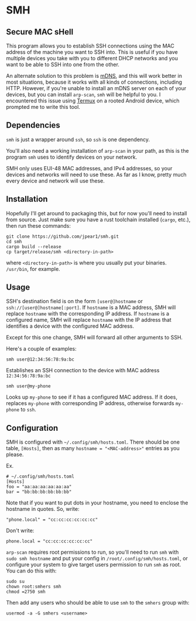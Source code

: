 # SMH
## Secure MAC sHell

This program allows you to establish SSH connections using the MAC address of
the machine you want to SSH into. This is useful if you have multiple devices
you take with you to different DHCP networks and you want to be able to SSH into
one from the other.

An alternate solution to this problem is
[mDNS](https://en.wikipedia.org/wiki/Multicast_DNS), and this will work better
in most situations, because it works with all kinds of connections, including
HTTP.  However, if you're unable to install an mDNS server on each of your
devices, but you can install `arp-scan`, `smh` will be helpful to you. I
encountered this issue using [Termux](https://github.com/termux/termux-app) on a
rooted Android device, which prompted me to write this tool.

## Dependencies

`smh` is just a wrapper around `ssh`, so `ssh` is one dependency.

You'll also need a working installation of `arp-scan` in your path, as this is
the program `smh` uses to identify devices on your network.

SMH only uses EUI-48 MAC addresses, and IPv4 addresses, so your devices and
networks will need to use these. As far as I know, pretty much every device and
network will use these.

## Installation

Hopefully I'll get around to packaging this, but for now you'll need to install
from source. Just make sure you have a rust toolchain installed (`cargo`, etc.),
then run these commands:

```
git clone https://github.com/jpear1/smh.git
cd smh
cargo build --release
cp target/release/smh <directory-in-path>
```

where `<directory-in-path>` is where you usually put your binaries. `/usr/bin`,
for example.


## Usage

SSH's destination field is on the form `[user@]hostname` or
`ssh://[user@]hostname[:port]`. If `hostname` is a MAC address, SMH will replace
`hostname` with the corresponding IP address. If `hostname` is a configured
name, SMH will replace `hostname` with the IP address that identifies a device
with the configured MAC address.

Except for this one change, SMH will forward all other arguments to SSH.

Here's a couple of examples:

```
smh user@12:34:56:78:9a:bc
```

Establishes an SSH connection to the device with MAC address `12:34:56:78:9a:bc`

```
smh user@my-phone
```

Looks up `my-phone` to see if it has a configured MAC address. If it does,
replaces `my-phone` with corresponding IP address, otherwise forwards `my-phone`
to `ssh`.

## Configuration

SMH is configured with `~/.config/smh/hosts.toml`. There should be one table,
`[Hosts]`, then as many `hostname = "<MAC-address>"` entries as you please.

Ex.

```
# ~/.config/smh/hosts.toml
[Hosts]
foo = "aa:aa:aa:aa:aa:aa"
bar = "bb:bb:bb:bb:bb:bb"
```

Note that if you want to put dots in your hostname, you need to enclose the
hostname in quotes. So, write:
```
"phone.local" = "cc:cc:cc:cc:cc:cc"
```
Don't write:
```
phone.local = "cc:cc:cc:cc:cc:cc"
```

`arp-scan` requires root permissions to run, so you'll need to run `smh` with
`sudo smh hostname` and put your config in `/root/.config/smh/hosts.toml`, or
configure your system to give target users permission to run `smh` as root. You
can do this with:

```
sudo su
chown root:smhers smh
chmod =2750 smh
```

Then add any users who should be able to use `smh` to the `smhers` group with:

```
usermod -a -G smhers <username>
```